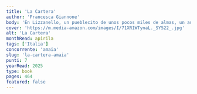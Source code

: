 ```yaml
---
title: 'La Cartera'
author: 'Francesca Giannone'
body: 'En Lizzanello, un pueblecito de unos pocos miles de almas, un autobús de línea se detiene en la plaza mayor y baja una pareja: él, Carlo, es hijo del sur y está contento de regresar a casa; ella, Anna, su esposa, nacida en el norte, está triste y preocupada: ¿qué vida le espera en esta tierra desconocida?'
cover: 'https://m.media-amazon.com/images/I/71XR1WTynaL._SY522_.jpg'
alt: 'La Cartera'
monthRead: apirila
tags: ['Italia']
concorrente: 'amaia'
slug: 'la-cartera-amaia'
punti: 7
yearRead: 2025
type: book
pages: 464
featured: false
---
```

